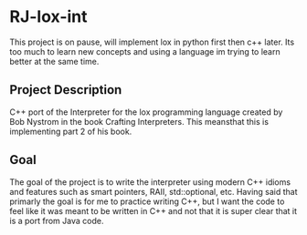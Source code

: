 # RJ-lox-int
This project is on pause, will implement lox in python first then c++ later. Its
too much to learn new concepts and using a language im trying to learn better at
the same time.
## Project Description
C++ port of the Interpreter for the lox programming language created by Bob Nystrom in the book Crafting Interpreters. This meansthat this is implementing part 2 of his book.

## Goal
The goal of the project is to write the interpreter using modern C++ idioms and features such as smart pointers, RAII, std::optional, etc. Having said that primarly the goal is for me to practice writing C++, but I want the code to feel like it was meant to be written in C++ and not that it is super clear that it is a port from Java code.
